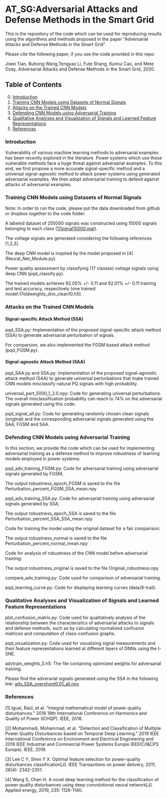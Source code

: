 # AT_SG:Adversarial Attacks and Defense Methods in the Smart Grid
This is the repository of the code which can be used for reproducing results using the algorithms and methods proposed in the paper "Adversarial Attacks and Defense Methods in the Smart Grid". 

Please cite the following paper, if you use the code provided in this repo:

Jiwei Tian, Buhong Wang,Tengyao Li, Fute Shang, Kunrui Cao, and Mete Ozay, Adversarial Attacks and Defense Methods in the Smart Grid, 2020.


## Table of Contents
0. [Introduction](#introduction)
0. [Training CNN Models using Datasets of Normal Signals](#Training-CNN-Models-using-Datasets-of-Normal-Signals)
0. [Attacks on the Trained CNN Models](#Attacks-on-the-Trained-CNN-Models)
0. [Defending CNN Models using Adversarial Training](#Defending-CNN-Models-using-Adversarial-Training)
0. [Qualitative Analyses and Visualization of Signals and Learned Feature Representations](#Qualitative-Analyses-and-Visualization-of-Signals-and-Learned-Feature-Representations)
0. [References](#References)



### Introduction

Vulnerability of various machine learning methods to adversarial examples has been recently explored in the literature. Power systems which use these vulnerable methods face a huge threat against adversarial examples. To this end, we first propose a more accurate signal-specific method and a universal signal-agnostic method to attack power systems using generated adversarial examples. We then adopt adversarial training to defend against attacks of adversarial examples.

### Training CNN Models using Datasets of Normal Signals

Note: In order to run the code, please put the data downloaded from github or dropbox together to the code folder.

A labeled dataset of 255000 signals was constructed using 15000 signals belonging to each class ([17signal15000.mat](https://www.dropbox.com/sh/aprts9x8l2frcjl/AABCuJ3TsJkSSLj2ZixeAyDAa?dl=0)).

The voltage signals are generated considering the following references [1,2,3].

The deep CNN model is inspired by the model proposed in [4] (Neural_Net_Module.py).

Power quality assessment by classifying (17 classes) voltage signals using deep CNN (pqd_classify.py).

The trained models achieves 92.05% +/- 0.11 and 92.01% +/- 0.11 training and test accuracy, respectively (one trained model:17oldweights_dnn_clean10.h5).

### Attacks on the Trained CNN Models

#### Signal-specific Attack Method (SSA)

pqd_SSA.py: Implementation of the proposed signal-specific attack method (SSA) to generate adversarial perturbation of signals.

For comparsion, we also implemented the FGSM based attack method (pqd_FGSM.py).

#### Signal-agnostic Attack Method (SAA)

pqd_SAA.py and SSA.py: Implementation of the proposed signal-agnostic attack method (SAA) to generate universal perturbations that make trained CNN models misclassify natural PQ signals with high probability.

universal_pert_5000_1_2.0.npy: Code for generating universal perturbations. The overall misclassification probability can reach to 74% on the adversarial signals generated using this code.

pqd_signal_all.py: Code for generating randomly chosen clean signals (original) and the corresponding adversarial signals generated using the SAA, FGSM and SAA.

### Defending CNN Models using Adversarial Training

In this section, we provide the code which can be used for implementing adversarial training as a defense method to improve robustness of learning models employed in power systems:

pqd_adv_training_FGSM.py: Code for adversarial training using adversarial signals generated by FGSM;

The output robustness_epoch_FGSM is saved to the file Perturbation_percent_FGSM_SSA_mean.npy

pqd_adv_training_SSA.py: Code for adversarial training using adversarial signals generated by SSA;

The output robustness_epoch_SSA is saved to the file Perturbation_percent_SSA_SSA_mean.npy

Code for training the model using the original dataset for a fair comparison:

The output robustness_normal is saved to the file Perturbation_percent_normal_mean.npy

Code for analysis of robustness of the CNN model before adversarial training:

The output robustness_original is saved to the file Original_robustness.npy

compare_adv_training.py: Code used for comparison of adversarial training.

pqd_learning_curve.py: Code for displaying learning curves (data/8-trail).



### Qualitative Analyses and Visualization of Signals and Learned Feature Representations

plot_confusion_matrix.py: Code used for qualitatively analysis of the relationship between the characteristics of adversarial attacks to signals and defense methods, such as by calculating normalized confusion matrices and computation of class-confusion graphs.

pqd_visualization.py: Code used for visualizing signal measurements and their feature representations learned at different layers of DNNs using the t-SNE.

advtrain_weights_5.h5: The file containing optimized weights for adversarial training.

Please find the adverarial signals generated using the SSA in the following link: [adv_SSA_overshoot0.01_all.npy](https://www.dropbox.com/sh/aprts9x8l2frcjl/AABCuJ3TsJkSSLj2ZixeAyDAa?dl=0)


### References

[1] Igual, Raúl, et al. "Integral mathematical model of power quality disturbances." 2018 18th International Conference on Harmonics and Quality of Power (ICHQP). IEEE, 2018.

[2] Mohammadi, Mohammad, et al. "Detection and Classification of Multiple Power Quality Disturbances based on Temporal Deep Learning." 2019 IEEE International Conference on Environment and Electrical Engineering and 2019 IEEE Industrial and Commercial Power Systems Europe (EEEIC/I&CPS Europe). IEEE, 2019.

[3] Lee C Y, Shen Y X. Optimal feature selection for power-quality disturbances classification[J]. IEEE Transactions on power delivery, 2011, 26(4): 2342-2351.

[4] Wang S, Chen H. A novel deep learning method for the classification of power quality disturbances using deep convolutional neural network[J]. Applied energy, 2019, 235: 1126-1140.


